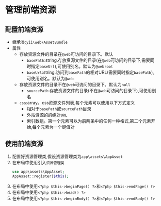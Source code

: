 # 管理前端资源

## 配置前端资源
* 继承类:`yii\web\AssetBundle`
* 属性
    * 存放资源文件的目录在`@web`可访问的目录下。默认
        * `basePath`:string.存放资源文件的目录(在`@web`可访问的目录下,需要同时指定`baseUrl`),可使用别名。默认为`@webroot` 
        * `baseUrl`:string.访问到`basePath`的相对URL(需要同时指定`basePath`),可使用别名。默认为`@web` 
    * 存放资源文件的目录不在`@web`可访问的目录下。默认为`null`
        * `sourcePath`:存放资源文件的目录(不在`@web`可访问的目录下),可使用别名 
    * `css`:array。css资源文件列表,每个元素可以使用以下方式定义
        * 相对于`basePath`或`sourcePath`目录 
        * 外站资源的的绝对`URL`
        * 索引数组。第一个元素可以为前两条中的任何一种格式,第二个元素开始,每个元素为一个键值对

## 使用前端资源
1. 配置好资源管理类,假设资源管理类为`app\assets\AppAsset`
1. 在布局中使用引入`资源管理类`
    ```php
    use app\assets\AppAsset;
    AppAsset::register($this);
    ```
1. 在布局中使用`<?php $this->beginPage() ?>`和`<?php $this->endPage() ?>`
1. 在布局中使用`<?php $this->head() ?>`
1. 在布局中使用`<?php $this->beginBody() ?>`和`<?php $this->endBody() ?>`